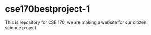 # cse170bestproject-1
This is repository for CSE 170, we are making a website for our citizen science project
